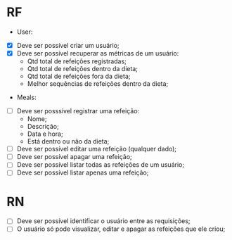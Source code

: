 # RF

- User:
- [X] Deve ser possível criar um usuário;
- [X] Deve ser possível recuperar as métricas de um usuário:
  - Qtd total de refeições registradas;
  - Qtd total de refeições dentro da dieta;
  - Qtd total de refeições fora da dieta;
  - Melhor sequências de refeições dentro da dieta;

- Meals:
- [ ] Deve ser posssível registrar uma refeição:
  - Nome;
  - Descrição;
  - Data e hora;
  - Está dentro ou não da dieta;
- [ ] Deve ser possível editar uma refeição (qualquer dado);
- [ ] Deve ser possível apagar uma refeição;
- [ ] Deve ser possível listar todas as refeições de um usuário;
- [ ] Deve ser possível listar apenas uma refeição;

# RN

- [ ] Deve ser possível identificar o usuário entre as requisições;
- [ ] O usuário só pode visualizar, editar e apagar as refeições que ele criou;